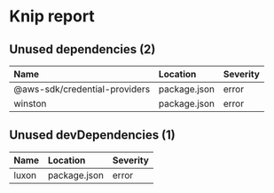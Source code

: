 # Knip report

## Unused dependencies (2)

| Name                          | Location     | Severity |
| :---------------------------- | :----------- | :------- |
| @aws-sdk/credential-providers | package.json | error    |
| winston                       | package.json | error    |

## Unused devDependencies (1)

| Name  | Location     | Severity |
| :---- | :----------- | :------- |
| luxon | package.json | error    |

